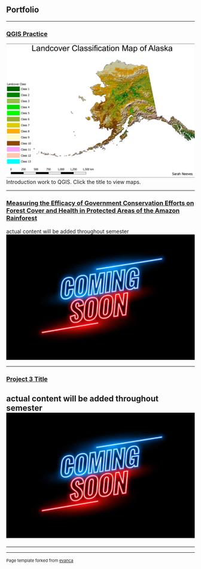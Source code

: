 ## Portfolio

---
### [QGIS Practice](/pro/)
[<img src="pro/alaska.png?raw=true"/>](/pro/)
Introduction work to QGIS. Click the title to view maps.


---
### [Measuring the Efficacy of Government Conservation Efforts on Forest Cover and Health in Protected Areas of the Amazon Rainforest](/381Project/)
actual content will be added throughout semester
[<img src="images/comingsoon.jpg?raw=true"/>](/381Project/)


---
### [Project 3 Title](/images/comingsoon.jpg)
actual content will be added throughout semester
<img src="images/comingsoon.jpg?raw=true"/>
---


---




---
<p style="font-size:11px">Page template forked from <a href="https://github.com/evanca/quick-portfolio">evanca</a></p>
<!-- Remove above link if you don't want to attibute -->
